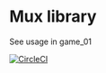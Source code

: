 # Mux library

See usage in game_01

[![CircleCI](https://circleci.com/gh/Elojah/mux/tree/master.svg?style=svg)](https://circleci.com/gh/Elojah/mux/tree/master)
